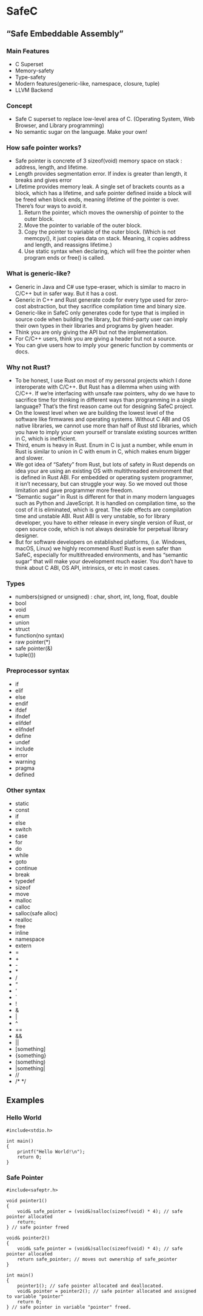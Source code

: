 # SafeC
## “Safe Embeddable Assembly”

### Main Features
* C Superset
* Memory-safety
* Type-safety
* Modern features(generic-like, namespace, closure, tuple)
* LLVM Backend

### Concept
* Safe C superset to replace low-level area of C. (Operating System, Web Browser, and Library programming)
* No semantic sugar on the language. Make your own!

### How safe pointer works?
* Safe pointer is concrete of 3 sizeof(void) memory space on stack : address, length, and lifetime.
* Length provides segmentation error. If index is greater than length, it breaks and gives error
* Lifetime provides memory leak. A single set of brackets counts as a block, which has a lifetime, and safe pointer defined inside a block will be freed when block ends, meaning lifetime of the pointer is over. There’s four ways to avoid it.
    1. Return the pointer, which moves the ownership of pointer to the outer block.
    2. Move the pointer to variable of the outer block.
    3. Copy the pointer to variable of the outer block. (Which is not memcpy(), it just copies data on stack. Meaning, it copies address and length, and reassigns lifetime.)
    4. Use static syntax when declaring, which will free the pointer when program ends or free() is called.

### What is generic-like?
* Generic in Java and C# use type-eraser, which is similar to macro in C/C++ but in safer way. But it has a cost.
* Generic in C++ and Rust generate code for every type used for zero-cost abstraction, but they sacrifice compilation time and binary size.
* Generic-like in SafeC only generates code for type that is implied in source code when building the library, but third-party user can imply their own types in their libraries and programs by given header.
* Think you are only giving the API but not the implementation.
* For C/C++ users, think you are giving a header but not a source.
* You can give users how to imply your generic function by comments or docs.

### Why not Rust?
* To be honest, I use Rust on most of my personal projects which I done interoperate with C/C++. But Rust has a dilemma when using with C/C++. If we’re interfacing with unsafe raw pointers, why do we have to sacrifice time for thinking in different ways than programming in a single language? That’s the first reason came out for designing SafeC project.
* On the lowest level when we are building the lowest level of the software like firmwares and operating systems. Without C ABI and OS native libraries, we cannot use more than half of Rust std libraries, which you have to imply your own yourself or translate existing sources written in C, which is inefficient.
* Third, enum is heavy in Rust. Enum in C is just a number, while enum in Rust is similar to union in C with enum in C, which makes enum bigger and slower.
* We got idea of “Safety” from Rust, but lots of safety in Rust depends on idea your are using an existing OS with multithreaded environment that is defined in Rust ABI. For embedded or operating system programmer, it isn’t necessary, but can struggle your way. So we moved out those limitation and gave programmer more freedom.
* “Semantic sugar” in Rust is different for that in many modern languages such as Python and JaveScript. It is handled on compilation time, so the cost of it is eliminated, which is great. The side effects are compilation time and unstable ABI. Rust ABI is very unstable, so for library developer, you have to either release in every single version of Rust, or open source code, which is not always desirable for perpetual library designer.
* But for software developers on established platforms, (i.e. Windows, macOS, Linux) we highly recommend Rust! Rust is even safer than SafeC, especially for multithreaded environments, and has “semantic sugar” that will make your development much easier. You don’t have to think about C ABI, OS API, intrinsics, or etc in most cases.

### Types
* numbers(signed or unsigned) : char, short, int, long, float, double
* bool
* void
* enum
* union
* struct
* function(no syntax)
* raw pointer(*)
* safe pointer(&)
* tuple(())
### Preprocessor syntax
* if
* elif
* else
* endif
* ifdef
* ifndef
* elifdef
* elifndef
* define
* undef
* include
* error
* warning
* pragma
* defined
### Other syntax
* static
* const
* if
* else
* switch
* case
* for
* do
* while
* goto
* continue
* break
* typedef
* sizeof
* move
* malloc
* calloc
* salloc(safe alloc)
* realloc
* free
* inline
* namespace
* extern
* =
* \+
* \-
* \*
* \/
* “
* ‘
* `
* !
* &
* |
* ^
* ==
* &&
* ||
* [something]
* {something}
* (something)
* |something|
* //
* /* */

## Examples
### Hello World
```
#include<stdio.h>

int main()
{
    printf("Hello World!\n");
    return 0;
}
```
### Safe Pointer
```
#include<safeptr.h>

void pointer1()
{
    void& safe_pointer = (void&)salloc(sizeof(void) * 4); // safe pointer allocated
    return;
} // safe pointer freed

void& pointer2()
{
    void& safe_pointer = (void&)salloc(sizeof(void) * 4); // safe pointer allocated
    return safe_pointer; // moves out ownership of safe_pointer
}

int main()
{
    pointer1(); // safe pointer allocated and deallocated.
    void& pointer = pointer2(); // safe pointer allocated and assigned to variable "pointer"
    return 0;
} // safe pointer in variable "pointer" freed.
```
